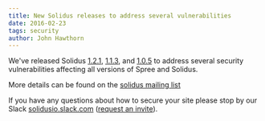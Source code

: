 ```yaml
---
title: New Solidus releases to address several vulnerabilities
date: 2016-02-23
tags: security
author: John Hawthorn
---
```


We've released Solidus [1.2.1](https://github.com/solidusio/solidus/releases/tag/v1.2.1),
[1.1.3](https://github.com/solidusio/solidus/releases/tag/v1.1.3), and
[1.0.5](https://github.com/solidusio/solidus/releases/tag/v1.0.5)
to address several security vulnerabilities affecting all versions of Spree and Solidus.

More details can be found on the [solidus mailing list](https://groups.google.com/forum/#!forum/solidus-security)

If you have any questions about how to secure your site please stop by our Slack [solidusio.slack.com](https://solidusio.slack.com) ([request an invite](http://slack.solidus.io/)).
